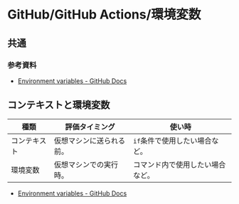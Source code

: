 # GitHub/GitHub Actions/環境変数

## 共通

### 参考資料

- [Environment variables - GitHub Docs](https://docs.github.com/en/actions/learn-github-actions/environment-variables)

## コンテキストと環境変数

| 種類         | 評価タイミング           | 使い時                           |
| ------------ | ------------------------ | -------------------------------- |
| コンテキスト | 仮想マシンに送られる前。 | `if`条件で使用したい場合など。   |
| 環境変数     | 仮想マシンでの実行時。   | コマンド内で使用したい場合など。 |

- [Environment variables - GitHub Docs](https://docs.github.com/en/actions/learn-github-actions/environment-variables#using-contexts-to-access-environment-variable-values)
